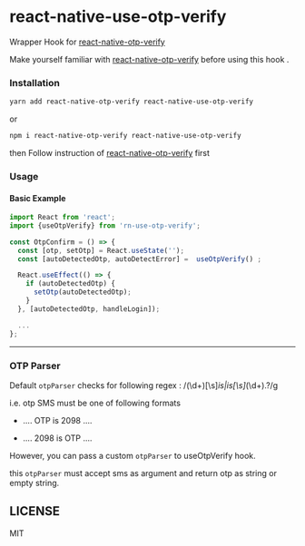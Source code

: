 # react-native-use-otp-verify

Wrapper Hook for [react-native-otp-verify](https://github.com/faizalshap/react-native-otp-verify)

Make yourself familiar with [react-native-otp-verify](https://github.com/faizalshap/react-native-otp-verify#readme) before using this hook .

### Installation

```bash
yarn add react-native-otp-verify react-native-use-otp-verify
```

or

```bash
npm i react-native-otp-verify react-native-use-otp-verify
```

then Follow instruction of [react-native-otp-verify](https://github.com/faizalshap/react-native-otp-verify#readme) first

### Usage

#### Basic Example

```js
import React from 'react';
import {useOtpVerify} from 'rn-use-otp-verify';

const OtpConfirm = () => {
  const [otp, setOtp] = React.useState('');
  const [autoDetectedOtp, autoDetectError] =  useOtpVerify() ;

  React.useEffect(() => {
    if (autoDetectedOtp) {
      setOtp(autoDetectedOtp);
    }
  }, [autoDetectedOtp, handleLogin]);

  ...
};

```

---

### OTP Parser

Default `otpParser` checks for following regex : /(\d+)[\s]_is|is[\s]_(\d+)\.?/g

i.e. otp SMS must be one of following formats

- .... OTP is 2098 ....

- .... 2098 is OTP ....

However, you can pass a custom `otpParser` to useOtpVerify hook.

this `otpParser` must accept sms as argument and return otp as string or empty string.

## LICENSE

MIT
